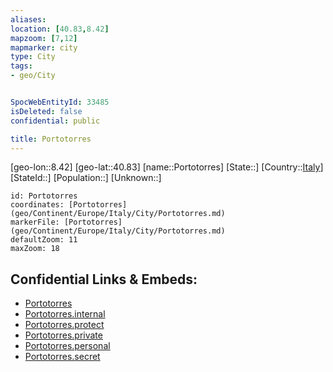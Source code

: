 ```yaml
---
aliases: 
location: [40.83,8.42]
mapzoom: [7,12] 
mapmarker: city 
type: City
tags:
- geo/City


SpocWebEntityId: 33485
isDeleted: false
confidential: public

title: Portotorres
---
```

[geo-lon::8.42]
[geo-lat::40.83]
[name::Portotorres]
[State::]
[Country::[Italy](geo/Continent/Europe/Italy.md)]
[StateId::]
[Population::]
[Unknown::]


```leaflet
id: Portotorres
coordinates: [Portotorres](geo/Continent/Europe/Italy/City/Portotorres.md)
markerFile: [Portotorres](geo/Continent/Europe/Italy/City/Portotorres.md)
defaultZoom: 11 
maxZoom: 18
```


## Confidential Links & Embeds: 
- [Portotorres](../../../../../../_public/geo/Continent/Europe/Italy/City/Portotorres.md) 
- [Portotorres.internal](../../../../../../_internal/geo/Continent/Europe/Italy/City/Portotorres.internal.md) 
- [Portotorres.protect](../../../../../../_protect/geo/Continent/Europe/Italy/City/Portotorres.protect.md) 
- [Portotorres.private](../../../../../../_private/geo/Continent/Europe/Italy/City/Portotorres.private.md) 
- [Portotorres.personal](../../../../../../_personal/geo/Continent/Europe/Italy/City/Portotorres.personal.md) 
- [Portotorres.secret](../../../../../../_secret/geo/Continent/Europe/Italy/City/Portotorres.secret.md) 
